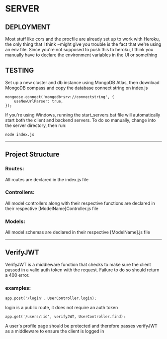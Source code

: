 # SERVER

## DEPLOYMENT
Most stuff like cors and the procfile are already set up to work with Heroku, the only thing that I think ~might give 
you trouble is the fact that we're using an env file. Since you're not supposed to push this to heroku, I think 
you manually have to declare the environment variables in the UI or something


## TESTING
Set up a new cluster and db instance using MongoDB Atlas, then download MongoDB compass and copy the 
database connect string on index.js

~~~
mongoose.connect('mongodb+srv://connectstring', {
	useNewUrlParser: true,
});
~~~

If you're using Windows, running the start_servers.bat file will automatically start both the client and backend servers.
To do so manually, change into the server directory, then run:

~~~
node index.js
~~~
---
## Project Structure

### Routes:
All routes are declared in the index.js file

### Controllers:
All model controllers along with their respective functions are declared in their respective [ModelName]Controller.js file 

### Models:
All model schemas are declared in their respective [ModelName].js file 

---

## VerifyJWT
VerifyJWT is a middleware function that checks to make sure the client passed in a valid auth token with the request.
Failure to do so should return a 400 error.

### examples:
~~~
app.post('/login', UserController.login);
~~~
login is a public route, it does not require an auth token

~~~
app.get('/users/:id', verifyJWT, UserController.find);
~~~
A user's profile page should be protected and therefore passes verifyJWT as a middleware to ensure the client is logged in